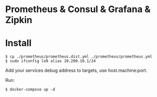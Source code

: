 Prometheus & Consul & Grafana & Zipkin
======================================

# Install

```
$ cp ./prometheus/prometheus.dist.yml ./prometheus/prometheus.yml
$ sudo ifconfig lo0 alias 10.200.10.1/24
```
Add your services debug address to targets, use host.machine:port.

Run:

```
$ docker-compose up -d
```